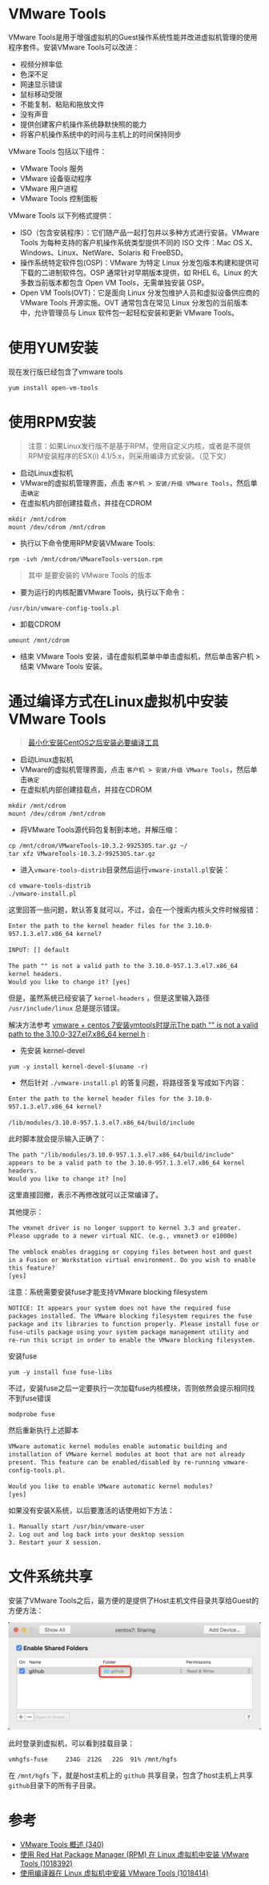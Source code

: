 # VMware Tools

VMware Tools是用于增强虚拟机的Guest操作系统性能并改进虚拟机管理的使用程序套件。安装VMware Tools可以改进：

* 视频分辨率低
* 色深不足
* 网速显示错误
* 鼠标移动受限
* 不能复制、粘贴和拖放文件
* 没有声音
* 提供创建客户机操作系统静默快照的能力
* 将客户机操作系统中的时间与主机上的时间保持同步

VMware Tools 包括以下组件：

* VMware Tools 服务
* VMware 设备驱动程序
* VMware 用户进程
* VMware Tools 控制面板

VMware Tools 以下列格式提供：

* ISO（包含安装程序）：它们随产品一起打包并以多种方式进行安装。VMware Tools 为每种支持的客户机操作系统类型提供不同的 ISO 文件：Mac OS X、Windows、Linux、NetWare、Solaris 和 FreeBSD。
* 操作系统特定软件包(OSP)：VMware 为特定 Linux 分发包版本构建和提供可下载的二进制软件包。OSP 通常针对早期版本提供，如 RHEL 6。Linux 的大多数当前版本都包含 Open VM Tools，无需单独安装 OSP。
* Open VM Tools(OVT)：它是面向 Linux 分发包维护人员和虚拟设备供应商的 VMware Tools 开源实施。OVT 通常包含在常见 Linux 分发包的当前版本中，允许管理员与 Linux 软件包一起轻松安装和更新 VMware Tools。

# 使用YUM安装

现在发行版已经包含了vmware tools

```
yum install open-vm-tools
```

# 使用RPM安装

> 注意：如果Linux发行版不是基于RPM，使用自定义内核，或者是不提供RPM安装程序的ESX(i) 4.1/5.x，则采用编译方式安装。（见下文）

* 启动Linux虚拟机
* VMware的虚拟机管理界面，点击 `客户机 > 安装/升级 VMware Tools`，然后单击`确定`
* 在虚拟机内部创建挂载点，并挂在CDROM

```
mkdir /mnt/cdrom
mount /dev/cdrom /mnt/cdrom
```

* 执行以下命令使用RPM安装VMware Tools:

```
rpm -ivh /mnt/cdrom/VMwareTools-version.rpm
```

> 其中 <version> 是要安装的 VMware Tools 的版本

* 要为运行的内核配置VMware Tools，执行以下命令：

```
/usr/bin/vmware-config-tools.pl
```

* 卸载CDROM

```
umount /mnt/cdrom
```

* 结束 VMware Tools 安装，请在虚拟机菜单中单击虚拟机，然后单击客户机 > 结束 VMware Tools 安装。

# 通过编译方式在Linux虚拟机中安装VMware Tools

> [最小化安装CentOS之后安装必要编译工具](。。/。。/os/linux/redhat/package/yum_after_mini_install)

* 启动Linux虚拟机
* VMware的虚拟机管理界面，点击 `客户机 > 安装/升级 VMware Tools`，然后单击`确定`
* 在虚拟机内部创建挂载点，并挂在CDROM

```
mkdir /mnt/cdrom
mount /dev/cdrom /mnt/cdrom
```

* 将VMware Tools源代码包复制到本地，并解压缩：

```
cp /mnt/cdrom/VMwareTools-10.3.2-9925305.tar.gz ~/
tar xfz VMwareTools-10.3.2-9925305.tar.gz
```

* 进入`vmware-tools-distrib`目录然后运行`vmware-install.pl`安装：

```
cd vmware-tools-distrib
./vmware-install.pl
```

这里回答一些问题，默认答复就可以，不过，会在一个搜索内核头文件时候报错：

```
Enter the path to the kernel header files for the 3.10.0-957.1.3.el7.x86_64 kernel?

INPUT: [] default

The path "" is not a valid path to the 3.10.0-957.1.3.el7.x86_64 kernel headers.
Would you like to change it? [yes]
```

但是，虽然系统已经安装了 `kernel-headers` ，但是这里输入路径 `/usr/include/linux` 总是提示错误。

解决方法参考 [vmware + centos 7安装vmtools时提示The path "" is not a valid path to the 3.10.0-327.el7.x86_64 kernel h](https://blog.csdn.net/li_001/article/details/53171037) :

* 先安装 kernel-devel

```
yum -y install kernel-devel-$(uname -r)
```

* 然后针对 `./vmware-install.pl` 的答复问题，将路径答复写成如下内容：

```
Enter the path to the kernel header files for the 3.10.0-957.1.3.el7.x86_64 kernel? 

/lib/modules/3.10.0-957.1.3.el7.x86_64/build/include
```

此时脚本就会提示输入正确了：

```
The path "/lib/modules/3.10.0-957.1.3.el7.x86_64/build/include" appears to be a valid path to the 3.10.0-957.1.3.el7.x86_64 kernel headers.
Would you like to change it? [no]
```

这里直接回撤，表示不再修改就可以正常编译了。

其他提示：

```
The vmxnet driver is no longer support to kernel 3.3 and greater. Please upgrade to a newer virtual NIC. (e.g., vmxnet3 or e1000e)

The vmblock enables dragging or copying files between host and guest in a Fusion or Workstation virtual environment. Do you wish to enable this feature?
[yes]
```

注意：系统需要安装fuse才能支持VMware blocking filesystem

```
NOTICE: It appears your system does not have the required fuse packages installed. The VMware blocking filesystem requires the fuse package and its libraries to function properly. Please install fuse or fuse-utils package using your system package management utility and re-run this script in order to enable the VMware blocking filesystem.
```

安装fuse

```
yum -y install fuse fuse-libs
```

不过，安装fuse之后一定要执行一次加载fuse内核模块，否则依然会提示相同找不到fuse错误

```
modprobe fuse
```

然后重新执行上述脚本

```
VMware automatic kernel modules enable automatic building and installation of VMware kernel modules at boot that are not already present. This feature can be enabled/disabled by re-running vmware-config-tools.pl.

Would you like to enable VMware automatic kernel modules?
[yes]
```

如果没有安装X系统，以后要激活的话使用如下方法：

```
1. Manually start /usr/bin/vmware-user
2. Log out and log back into your desktop session
3. Restart your X session.
```

# 文件系统共享

安装了VMware Tools之后，最方便的是提供了Host主机文件目录共享给Guest的方便方法：

![共享目录](../../img/virtual/vmware/share_dir.png)

此时登录到虚拟机，可以看到挂载目录：

```
vmhgfs-fuse     234G  212G   22G  91% /mnt/hgfs
```

在 `/mnt/hgfs` 下，就是host主机上的 `github` 共享目录，包含了host主机上共享`github`目录下的所有子目录。

# 参考

* [VMware Tools 概述 (340)](https://kb.vmware.com/s/article/340?lang=zh_CN)
* [使用 Red Hat Package Manager (RPM) 在 Linux 虚拟机中安装 VMware Tools (1018392)](https://kb.vmware.com/s/article/1018392?lang=zh_CN)
* [使用编译器在 Linux 虚拟机中安装 VMware Tools (1018414)](https://kb.vmware.com/s/article/1018414?lang=zh_CN)